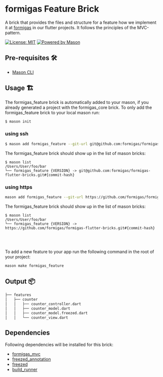 # formigas Feature Brick

A brick that provides the files and structure for a feature how we implement it at [formigas][formigas_link] in our flutter projects.
It follows the principles of the MVC-pattern.

[![License: MIT][license_badge]][license_link]
[![Powered by Mason][mason_badge]][mason_link]

## Pre-requisites 🛠️

- [Mason CLI][mason_cli_link]

## Usage 🏗️

The formigas_feature brick is automatically added to your mason, if you already generated a project with the formigas_core brick.
To only add the formigas_feature brick to your local mason run:
```sh
$ mason init
```

### using ssh
```sh
$ mason add formigas_feature --git-url git@github.com:formigas/formigas-flutter-bricks.git --git-path feature --git-ref {VERSION}
```
The formigas_feature brick should show up in the list of mason bricks:

```
$ mason list
/Users/User/foo/bar
└── formigas_feature {VERSION} -> git@github.com:formigas/formigas-flutter-bricks.git#{commit-hash}
```

### using https
```sh
mason add formigas_feature --git-url https://github.com/formigas/formigas-flutter-bricks.git --git-path feature --git-ref {VERSION}
```
The formigas_feature brick should show up in the list of mason bricks:

```
$ mason list
/Users/User/foo/bar
└── formigas_feature {VERSION} -> https://github.com/formigas/formigas-flutter-bricks.git#{commit-hash}
```
<br />
<br />

To add a new feature to your app run the following command in the root of your project:

```sh
mason make formigas_feature
```
## Output 📦

```sh
├── features
│   ├── counter
│   │   ├── counter_controller.dart
│   │   ├── counter_model.dart
│   │   ├── counter_model.freezed.dart
│   │   └── counter_view.dart
```
## Dependencies
Following dependencies will be installed for this brick:

* [formigas_mvc][formigas_mvc_link]
* [freezed_annotation][freezed_annotation_link]
* [freezed][freezed_link]
* [build_runner][build_runner_link]

[license_badge]: https://img.shields.io/badge/license-MIT-blue.svg
[license_link]: https://opensource.org/licenses/MIT
[formigas_link]: https://formigas.io
[mason_link]: https://github.com/felangel/mason
[mason_cli_link]: https://github.com/felangel/mason/tree/master/packages/mason_cli
[mason_badge]: https://img.shields.io/endpoint?url=https%3A%2F%2Ftinyurl.com%2Fmason-badge
[freezed_annotation_link]:https://pub.dev/packages/freezed_annotation
[freezed_link]: https://pub.dev/packages/freezed
[build_runner_link]: https://pub.dev/packages/build_runner
[flutter_link]:https://flutter.dev/
[formigas_mvc_link]:https://github.com/formigas/formigas-mvc
